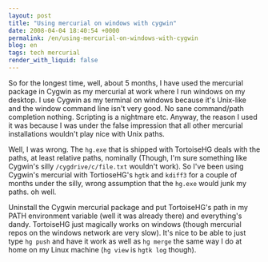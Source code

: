 ```yaml
---
layout: post
title: "Using mercurial on windows with cygwin"
date: 2008-04-04 18:40:54 +0000
permalink: /en/using-mercurial-on-windows-with-cygwin
blog: en
tags: tech mercurial
render_with_liquid: false
---
```


So for the longest time, well, about 5 months, I have used the mercurial package
in Cygwin as my mercurial at work where I run windows on my desktop. I use
Cygwin as my terminal on windows because it's Unix-like and the window command
line isn't very good. No sane command/path completion nothing. Scripting is a
nightmare etc. Anyway, the reason I used it was because I was under the false
impression that all other mercurial installations wouldn't play nice with Unix
paths.

Well, I was wrong. The `hg.exe` that is shipped with TortoiseHG deals with the
paths, at least relative paths, nominally (Though, I'm sure something like
Cygwin's silly `/cygdrive/c/file.txt` wouldn't work). So I've been using
Cygwin's mercurial with TortioseHG's `hgtk` and `kdiff3` for a couple of months
under the silly, wrong assumption that the `hg.exe` would junk my paths. oh
well.

Uninstall the Cygwin mercurial package and put TortoiseHG's path in my PATH
environment variable (well it was already there) and everything's dandy.
TortoiseHG just magically works on windows (though mercurial repos on the
windows network are very slow). It's nice to be able to just type `hg push` and
have it work as well as `hg merge` the same way I do at home on my Linux machine
(`hg view` is `hgtk log` though).
